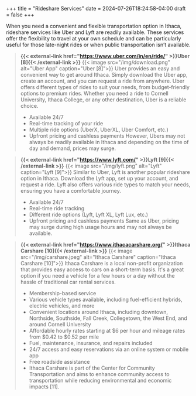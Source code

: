 +++
title = "Rideshare Services"
date = 2024-07-26T18:24:58-04:00
draft = false
+++

When you need a convenient and flexible transportation option in Ithaca, rideshare services like Uber and Lyft are readily available. These services offer the flexibility to travel at your own schedule and can be particularly useful for those late-night rides or when public transportation isn’t available.

> **{{< external-link href="https://www.uber.com/in/en/ride/" >}}Uber [8]{{< /external-link >}}**
> {{< image src="/img/download.png" alt="Uber App" caption="Uber [8]">}}
> Uber provides an easy and convenient way to get around Ithaca. Simply download the Uber app, create an account, and you can request a ride from anywhere. Uber offers different types of rides to suit your needs, from budget-friendly options to premium rides. Whether you need a ride to Cornell University, Ithaca College, or any other destination, Uber is a reliable choice.
> - Available 24/7
> - Real-time tracking of your ride
> - Multiple ride options (UberX, UberXL, Uber Comfort, etc.)
> - Upfront pricing and cashless payments
> However, Ubers may not always be readily available in Ithaca and depending on the time of day and demand, prices may surge. 


> **{{< external-link href="https://www.lyft.com/" >}}Lyft [9]{{< /external-link >}}**
> {{< image src="/img/lyft.png" alt="Lyft" caption="Lyft [9]">}}
> Similar to Uber, Lyft is another popular rideshare option in Ithaca. Download the Lyft app, set up your account, and request a ride. Lyft also offers various ride types to match your needs, ensuring you have a comfortable journey.
> - Available 24/7
> - Real-time ride tracking
> - Different ride options (Lyft, Lyft XL, Lyft Lux, etc.)
> - Upfront pricing and cashless payments
> Same as Uber, pricing may surge during high usage hours and may not always be available. 


> **{{< external-link href="https://www.ithacacarshare.org/" >}}Ithaca Carshare [10]{{< /external-link >}}**
> {{< image src="/img/carshare.jpeg" alt="Ithaca Carshare" caption="Ithaca Carshare [10]">}}
> Ithaca Carshare is a local non-profit organization that provides easy access to cars on a short-term basis. It's a great option if you need a vehicle for a few hours or a day without the hassle of traditional car rental services.
>
> - Membership-based service
> - Various vehicle types available, including fuel-efficient hybrids, electric vehicles, and more
> - Convenient locations around Ithaca, including downtown, Northside, Southside, Fall Creek, Collegetown, the West End, and around Cornell University
> - Affordable hourly rates starting at $6 per hour and mileage rates from $0.42 to $0.52 per mile
> - Fuel, maintenance, insurance, and repairs included
> - 24/7 access and easy reservations via an online system or mobile app
> - Free roadside assistance
> - Ithaca Carshare is part of the Center for Community Transportation and aims to enhance community access to transportation while reducing environmental and economic impacts​ [11]​.
